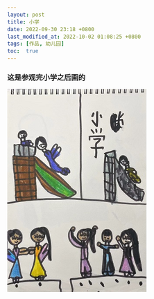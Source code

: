 ```yaml
---
layout: post
title: 小学
date: 2022-09-30 23:18 +0800
last_modified_at: 2022-10-02 01:08:25 +0800
tags: [作品, 幼儿园]
toc:  true
---
```


### 这是参观完小学之后画的

 <img src="/images/posts/2023-08-25/小学.jpg">